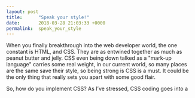 ```yaml
---
layout: post
title:      "Speak your style!"
date:       2018-03-28 21:03:33 +0000
permalink:  speak_your_style
---
```



When you finally breakthrough into the web developer world, the one constant is HTML, and CSS. They are as entwined together as much as peanut butter and jelly. CSS even being down talked as a "mark-up language" carries some real weight, in our current world, so many places are the same save their style, so being strong is CSS is a must. It could be the only thing that really sets you apart with some good flair. 

So, how do you implement CSS? As I’ve stressed, CSS coding goes into a <style> line or lines. Depending on what you mean to accomplish you can code right into your html file, or you can build a sperate file for all the CSS and then run a link. 

As an example, <link rel="stylesheet" type="text/css" href="mystyle.css">

This is called a external style sheet, this I would say is the best route, and most suggested. Now, getting into the meat and potatoes of CSS, what can you accomplish with CSS? adding colors or graphics into a background, changing fonts and colors, all these things are things that CSS controls. 

The thing one might find the largest struggle with is browser compatibility, when you watch tutorials, or even talk to most devs, or ask stackoverflow for a quick fix or an answer, it us usually assumed you are using chrome. The problem is, not everyone does. It isn't terrible, but you must always remember to cross check against things like edge, or even internet explorer. (Yes, some people still use that). For the most part anything you want to accomplish with CSS is easy if you don't mind reading, and like anything with any style it takes some experimenting to getting something solid looking. The last tip I’ll leave you with is, always remember there can be too much of a good thing, some moderation is always a good trait as well.

